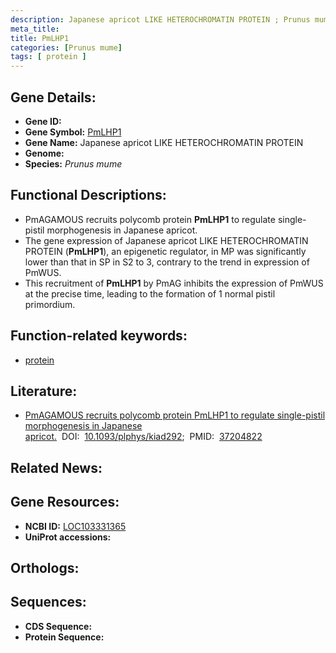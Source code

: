 ```yaml
---
description: Japanese apricot LIKE HETEROCHROMATIN PROTEIN ; Prunus mume
meta_title:
title: PmLHP1
categories: [Prunus mume]
tags: [ protein ]
---
```


## Gene Details:
- **Gene ID:** []()
- **Gene Symbol:** <u>PmLHP1</u>
- **Gene Name:** Japanese apricot LIKE HETEROCHROMATIN PROTEIN
- **Genome:** []()
- **Species:** *Prunus mume*

## Functional Descriptions:
   - PmAGAMOUS recruits polycomb protein **PmLHP1** to regulate single-pistil morphogenesis in Japanese apricot.
   - The gene expression of Japanese apricot LIKE HETEROCHROMATIN PROTEIN (**PmLHP1**), an epigenetic regulator, in MP was significantly lower than that in SP in S2 to 3, contrary to the trend in expression of PmWUS.
   - This recruitment of **PmLHP1** by PmAG inhibits the expression of PmWUS at the precise time, leading to the formation of 1 normal pistil primordium.

## Function-related keywords:
   - [protein](/tags/protein/)

## Literature:
   - [PmAGAMOUS recruits polycomb protein PmLHP1 to regulate single-pistil morphogenesis in Japanese apricot.](https://doi.org/10.1093/plphys/kiad292)&nbsp;&nbsp;DOI:&nbsp;&nbsp;[10.1093/plphys/kiad292](https://doi.org/10.1093/plphys/kiad292);&nbsp;&nbsp;PMID:&nbsp;&nbsp;[37204822](https://pubmed.ncbi.nlm.nih.gov/37204822/)

## Related News:

## Gene Resources:
- **NCBI ID:**  [LOC103331365](https://www.ncbi.nlm.nih.gov/gene/?term=LOC103331365)
- **UniProt accessions:**  [](https://www.uniprot.org/uniprotkb//entry)

## Orthologs:

## Sequences:
- **CDS Sequence:**
- **Protein Sequence:**

